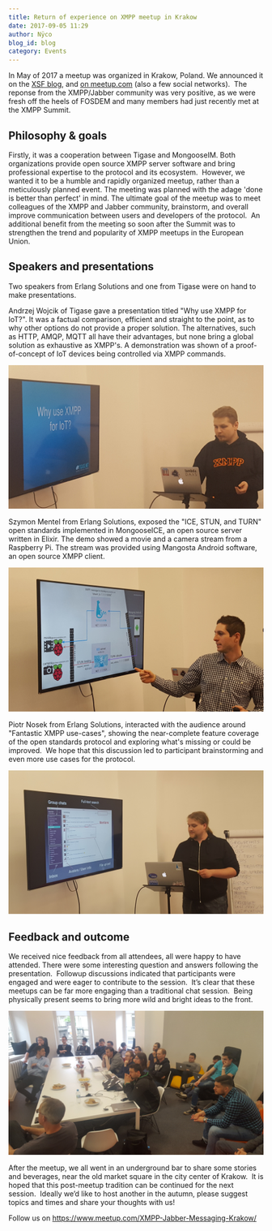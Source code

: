 ```yaml
---
title: Return of experience on XMPP meetup in Krakow
date: 2017-09-05 11:29
author: Nÿco
blog_id: blog
category: Events
---
```


In May of 2017 a meetup was organized in Krakow, Poland. We announced it on the [XSF blog](https://xmpp.org/2017/04/first-krakow-xmpp-meetup/), and [on meetup.com](htpps://www.meetup.com/XMPP-Jabber-Messaging-Krakow/events/239508291/) (also a few social networks).  The reponse from the XMPP/Jabber community was very positive, as we were fresh off the heels of FOSDEM and many members had just recently met at the XMPP Summit.

## Philosophy & goals

Firstly, it was a cooperation between Tigase and MongooseIM. Both organizations provide open source XMPP server software and bring professional expertise to the protocol and its ecosystem.  However, we wanted it to be a humble and rapidly organized meetup, rather than a meticulously planned event. The meeting was planned with the adage 'done is better than perfect' in mind. The ultimate goal of the meetup was to meet colleagues of the XMPP and Jabber community, brainstorm, and overall improve communication between users and developers of the protocol.  An additional benefit from the meeting so soon after the Summit was to strengthen the trend and popularity of XMPP meetups in the European Union.

## Speakers and presentations

Two speakers from Erlang Solutions and one from Tigase were on hand to make presentations.

Andrzej Wojcik of Tigase gave a presentation titled "Why use XMPP for IoT?". It was a factual comparison, efficient and straight to the point, as to why other options do not provide a proper solution. The alternatives, such as HTTP, AMQP, MQTT all have their advantages, but none bring a global solution as exhaustive as XMPP's. A demonstration was shown of a proof-of-concept of IoT devices being controlled via XMPP commands.

![Andrzej Wojcik of Tigase](./Andrzej_Wojcik_Tigase.jpg)

Szymon Mentel from Erlang Solutions, exposed the "ICE, STUN, and TURN" open standards implemented in MongooseICE, an open source server written in Elixir. The demo showed a movie and a camera stream from a Raspberry Pi. The stream was provided using Mangosta Android software, an open source XMPP client.

![Szymon Mentel from Erlang Solutions](./Szymon_Mentel_MongooseIM.jpg)

Piotr Nosek from Erlang Solutions, interacted with the audience around "Fantastic XMPP use-cases", showing the near-complete feature coverage of the open standards protocol and exploring what's missing or could be improved.  We hope that this discussion led to participant brainstorming and even more use cases for the protocol.

![Piotr Nosek from Erlang Solutions](./Piotr_Nosek_MongooseIM.jpg)

## Feedback and outcome

We received nice feedback from all attendees, all were happy to have attended. There were some interesting question and answers following the presentation.  Followup discussions indicated that participants were engaged and were eager to contribute to the session.  It’s clear that these meetups can be far more engaging than a traditional chat session.  Being physically present seems to bring more wild and bright ideas to the front.

![Audience of the XMPP Meetup Krakow](./XMPP_meetup_Krakow.jpg)

After the meetup, we all went in an underground bar to share some stories and beverages, near the old market square in the city center of Krakow.  It is hoped that this post-meetup tradition can be continued for the next session.  Ideally we’d like to host another in the autumn, please suggest topics and times and share your thoughts with us!

Follow us on https://www.meetup.com/XMPP-Jabber-Messaging-Krakow/
